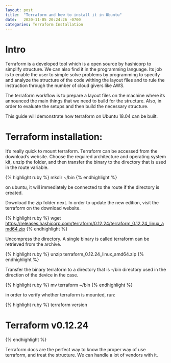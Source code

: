 ```yaml
---
layout: post
title:  "Terraform and how to install it in Ubuntu"
date:   2020-11-05 20:24:26 -0700
categories: Terraform Installation
---
```


<h1><b>Intro</b></h1>
Terraform is a developed tool which is a open source by hashicorp to simplify structure. We can also find it in the programming language. Its job is to enable the user to simple solve problems by programming to specify and analyze the structure of the code withing the layout files and to rule the instruction through the number of cloud givers like AWS. 

The terraform workflow is to prepare a layout files on the machine where its announced the main things that we need to build for the structure. Also, in order to evaluate the setups and then build the necessary structure.

This guide will demonstrate how terraform on Ubuntu 18.04 can be built.

<h1><b>Terraform installation:</b></h1>
It’s really quick to mount terraform. Terraform can be accessed from the download’s website. Choose the required architecture and operating system kit, unzip the folder, and then transfer the binary to the directory that is used in the route variable. 

{% highlight ruby %}
mkdir ~/bin
{% endhighlight %}

on ubuntu, it will immediately be connected to the route if the directory is created.

Download the zip folder next. In order to update the new edition, visit the terraform on the download website.

{% highlight ruby %}
wget https://releases.hashicorp.com/terraform/0.12.24/terraform_0.12.24_linux_amd64.zip
{% endhighlight %}

Uncompress the directory. A single binary is called terraform can be retrieved from the archive.

{% highlight ruby %}
unzip terraform_0.12.24_linux_amd64.zip
{% endhighlight %}

Transfer the binary terraform to a directory that is -/bin directory used in the direction of the device in the case.

{% highlight ruby %}
mv terraform ~/bin
{% endhighlight %}

in order to verify whether terraform is mounted, run:

{% highlight ruby %}
terraform version
# Terraform v0.12.24
{% endhighlight %}

Terraform docs are the perfect way to know the proper way of use terraform, and treat the structure. We can handle a lot of vendors with it.
